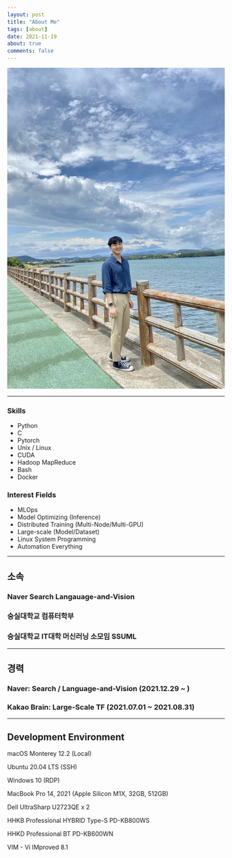 ```yaml
---
layout: post
title: "About Me"
tags: [about]
date: 2021-11-19
about: true
comments: false
---
```

    
![who_am_i.jpg](/assets/images/about-me/who_am_i.jpg)

---

### Skills

- Python
- C
- Pytorch
- Unix / Linux
- CUDA
- Hadoop MapReduce
- Bash
- Docker

### Interest Fields

- MLOps
- Model Optimizing (Inference)
- Distributed Training (Multi-Node/Multi-GPU)
- Large-scale (Model/Dataset)
- Linux System Programming
- Automation Everything

---

## 소속

### Naver Search Langauage-and-Vision

### 숭실대학교 컴퓨터학부

### 숭실대학교 IT대학 머신러닝 소모임 SSUML

---

## 경력

<!-- ### LINE Plus (2021.12.06 ~ ) -->
### Naver: Search / Language-and-Vision (2021.12.29 ~ )

### Kakao Brain: Large-Scale TF (2021.07.01 ~ 2021.08.31)

---

## Development Environment

macOS Monterey 12.2 (Local)

Ubuntu 20.04 LTS (SSH)

Windows 10 (RDP)

MacBook Pro 14, 2021 (Apple Silicon M1X, 32GB, 512GB)

Dell UltraSharp U2723QE x 2

HHKB Professional HYBRID Type-S PD-KB800WS

HHKD Professional BT PD-KB600WN

VIM - Vi IMproved 8.1

